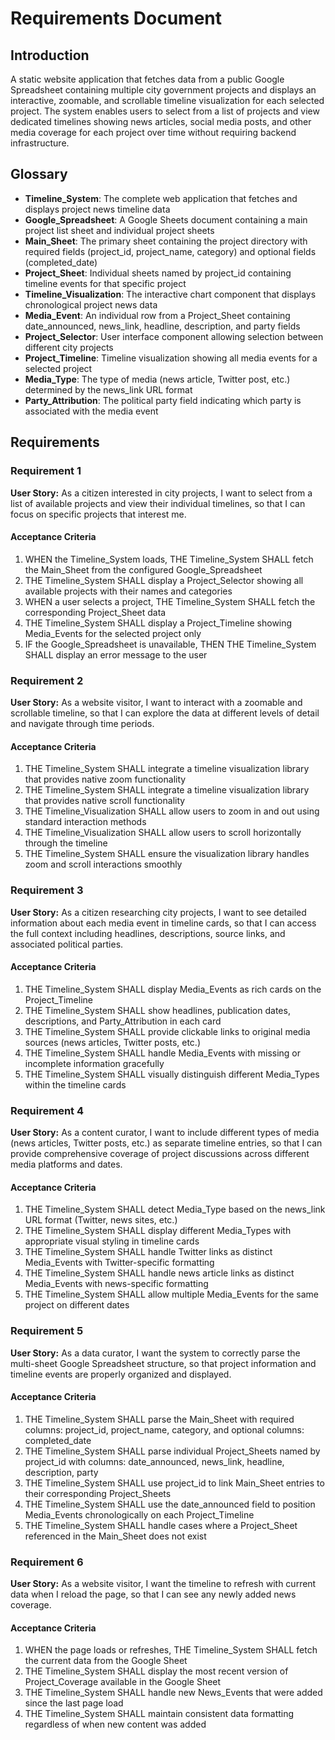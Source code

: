 # Requirements Document

## Introduction

A static website application that fetches data from a public Google Spreadsheet containing multiple city government projects and displays an interactive, zoomable, and scrollable timeline visualization for each selected project. The system enables users to select from a list of projects and view dedicated timelines showing news articles, social media posts, and other media coverage for each project over time without requiring backend infrastructure.

## Glossary

- **Timeline_System**: The complete web application that fetches and displays project news timeline data
- **Google_Spreadsheet**: A Google Sheets document containing a main project list sheet and individual project sheets
- **Main_Sheet**: The primary sheet containing the project directory with required fields (project_id, project_name, category) and optional fields (completed_date)
- **Project_Sheet**: Individual sheets named by project_id containing timeline events for that specific project
- **Timeline_Visualization**: The interactive chart component that displays chronological project news data
- **Media_Event**: An individual row from a Project_Sheet containing date_announced, news_link, headline, description, and party fields
- **Project_Selector**: User interface component allowing selection between different city projects
- **Project_Timeline**: Timeline visualization showing all media events for a selected project
- **Media_Type**: The type of media (news article, Twitter post, etc.) determined by the news_link URL format
- **Party_Attribution**: The political party field indicating which party is associated with the media event

## Requirements

### Requirement 1

**User Story:** As a citizen interested in city projects, I want to select from a list of available projects and view their individual timelines, so that I can focus on specific projects that interest me.

#### Acceptance Criteria

1. WHEN the Timeline_System loads, THE Timeline_System SHALL fetch the Main_Sheet from the configured Google_Spreadsheet
2. THE Timeline_System SHALL display a Project_Selector showing all available projects with their names and categories
3. WHEN a user selects a project, THE Timeline_System SHALL fetch the corresponding Project_Sheet data
4. THE Timeline_System SHALL display a Project_Timeline showing Media_Events for the selected project only
5. IF the Google_Spreadsheet is unavailable, THEN THE Timeline_System SHALL display an error message to the user

### Requirement 2

**User Story:** As a website visitor, I want to interact with a zoomable and scrollable timeline, so that I can explore the data at different levels of detail and navigate through time periods.

#### Acceptance Criteria

1. THE Timeline_System SHALL integrate a timeline visualization library that provides native zoom functionality
2. THE Timeline_System SHALL integrate a timeline visualization library that provides native scroll functionality
3. THE Timeline_Visualization SHALL allow users to zoom in and out using standard interaction methods
4. THE Timeline_Visualization SHALL allow users to scroll horizontally through the timeline
5. THE Timeline_System SHALL ensure the visualization library handles zoom and scroll interactions smoothly

### Requirement 3

**User Story:** As a citizen researching city projects, I want to see detailed information about each media event in timeline cards, so that I can access the full context including headlines, descriptions, source links, and associated political parties.

#### Acceptance Criteria

1. THE Timeline_System SHALL display Media_Events as rich cards on the Project_Timeline
2. THE Timeline_System SHALL show headlines, publication dates, descriptions, and Party_Attribution in each card
3. THE Timeline_System SHALL provide clickable links to original media sources (news articles, Twitter posts, etc.)
4. THE Timeline_System SHALL handle Media_Events with missing or incomplete information gracefully
5. THE Timeline_System SHALL visually distinguish different Media_Types within the timeline cards

### Requirement 4

**User Story:** As a content curator, I want to include different types of media (news articles, Twitter posts, etc.) as separate timeline entries, so that I can provide comprehensive coverage of project discussions across different media platforms and dates.

#### Acceptance Criteria

1. THE Timeline_System SHALL detect Media_Type based on the news_link URL format (Twitter, news sites, etc.)
2. THE Timeline_System SHALL display different Media_Types with appropriate visual styling in timeline cards
3. THE Timeline_System SHALL handle Twitter links as distinct Media_Events with Twitter-specific formatting
4. THE Timeline_System SHALL handle news article links as distinct Media_Events with news-specific formatting
5. THE Timeline_System SHALL allow multiple Media_Events for the same project on different dates

### Requirement 5

**User Story:** As a data curator, I want the system to correctly parse the multi-sheet Google Spreadsheet structure, so that project information and timeline events are properly organized and displayed.

#### Acceptance Criteria

1. THE Timeline_System SHALL parse the Main_Sheet with required columns: project_id, project_name, category, and optional columns: completed_date
2. THE Timeline_System SHALL parse individual Project_Sheets named by project_id with columns: date_announced, news_link, headline, description, party
3. THE Timeline_System SHALL use project_id to link Main_Sheet entries to their corresponding Project_Sheets
4. THE Timeline_System SHALL use the date_announced field to position Media_Events chronologically on each Project_Timeline
5. THE Timeline_System SHALL handle cases where a Project_Sheet referenced in the Main_Sheet does not exist

### Requirement 6

**User Story:** As a website visitor, I want the timeline to refresh with current data when I reload the page, so that I can see any newly added news coverage.

#### Acceptance Criteria

1. WHEN the page loads or refreshes, THE Timeline_System SHALL fetch the current data from the Google Sheet
2. THE Timeline_System SHALL display the most recent version of Project_Coverage available in the Google Sheet
3. THE Timeline_System SHALL handle new News_Events that were added since the last page load
4. THE Timeline_System SHALL maintain consistent data formatting regardless of when new content was added